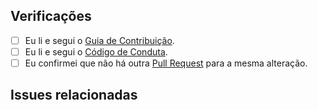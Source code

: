 ## Verificações

* [ ] Eu li e segui o [Guia de Contribuição](https://github.com/Minhacps/votacidade/blob/master/.github/CONTRIBUTING.md).
* [ ] Eu li e segui o [Código de Conduta](https://github.com/Minhacps/votacidade/blob/master/.github/CODE_OF_CONDUCT.md).
* [ ] Eu confirmei que não há outra [Pull Request](https://github.com/Minhacps/votacidade/pulls) para a mesma alteração.

## Issues relacionadas
<!--
Informe as issues que são relacionadas a esta Pull Request.

Ex.: Relacionada a #123

Considere abrir uma issue relacionada à alteração ou conversar com alguém para que seja aberta e assim termos mapeadas as alterações.

Caso esta Pull Request resolva uma issue existente, vincule-as com uma palavra-chave para que ao ser mergeada, a issue seja fechada.

Ex.: Resolve #123

Mais detalhes:
https://help.github.com/pt/articles/closing-issues-using-keywords#linking-a-pull-request-to-an-issue-using-a-keyword
-->
